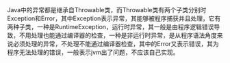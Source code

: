 Java中的异常都是继承自Throwable类，而Throwable类有两个子类分别时Exception和Error，其中Exception表示异常，其能够被程序捕获并且处理，它有两种子类，一种是RuntimeException，运行时异常，其一般是由程序逻辑错误导致，不用处理也能通过编译器的检查，一种是非运行时异常，是从程序语法角度来说必须处理的异常，不处理不能通过编译器检查，其中的Error又表示错误，其为程序无法处理的错误，一般表示jvm出了问题，不应该自己实现。